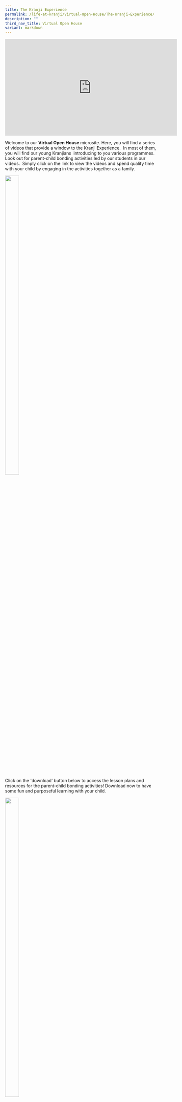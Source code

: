 ```yaml
---
title: The Kranji Experience
permalink: /life-at-kranji/Virtual-Open-House/The-Kranji-Experience/
description: ""
third_nav_title: Virtual Open House
variant: markdown
---
```

<iframe width="560" height="315" src="https://www.youtube.com/embed/Of6zHY_nSAs" title="YouTube video player" frameborder="0" allow="accelerometer; autoplay; clipboard-write; encrypted-media; gyroscope; picture-in-picture" allowfullscreen=""></iframe>

Welcome to our&nbsp;**Virtual Open House**&nbsp;microsite. Here, you will find a series of videos that provide a window to the Kranji Experience.&nbsp; In most of them, you will find our young Kranjians&nbsp; introducing to you various programmes.&nbsp; Look out for parent-child bonding activities led by our students in our videos.&nbsp; Simply click on the link to view the videos and spend quality time with your child by engaging in the activities together as a family.  
  
  
<img style="width:30%;height:50%" src="/images/Life%20@%20Kranji/Virtual%20Open%20House/The%20Kranji%20Experience/Q1.jpg">

Click on the 'download' button below to access the lesson plans and resources for the parent-child bonding activities! Download now to have some fun and purposeful learning with your child.&nbsp; &nbsp;  
  
<img style="width:30%;height:50%" src="/images/Life%20@%20Kranji/Virtual%20Open%20House/The%20Kranji%20Experience/Download%20button.png">

[The Kranji Experience Hands on Activities\_Lesson Plans and Resources.pdf](/files/Life%20at%20Kranji/Virtual%20Open%20House/The%20Kranji%20Experience/The%20Kranji%20Experience%20Hands%20on%20Activities_Lesson%20Plans%20and%20Resources.pdf)&nbsp; &nbsp; &nbsp; &nbsp; &nbsp; &nbsp; &nbsp; &nbsp; &nbsp; &nbsp; &nbsp; &nbsp; &nbsp; &nbsp; &nbsp; &nbsp; &nbsp; &nbsp; &nbsp; &nbsp; &nbsp;  
  

 <img style="width:50%;height:50%" src="/images/Life%20@%20Kranji/Virtual%20Open%20House/The%20Kranji%20Experience/Q3.png">
 
##### **Junior Tinkering Programme**

The Junior Tinkering Programme (JTP) develops children in their critical and inventive thinking skills as they tinker on their mini projects. Through the JTP, students learn essential 21st Century skills such as programming and coding with Ozobot and Scratch Junior as well as build and create with Logo and Strawbees. Watch this video and spend some quality time with your child by building a dream playground together at home.

![](/images/Life%20@%20Kranji/Virtual%20Open%20House/The%20Kranji%20Experience/A1.png)

<iframe width="560" height="315" src="https://www.youtube.com/embed/Ve73KT46HCk" title="YouTube video player" frameborder="0" allow="accelerometer; autoplay; clipboard-write; encrypted-media; gyroscope; picture-in-picture" allowfullscreen=""></iframe>

##### **English Reading Programme**&nbsp;

Our reading programme focuses on the development and reinforcement of the key language skills (Reading, Oracy, Listening and Writing) through an enjoyment of the language and promotion of extensive reading. Students are exposed to a wide array of activities that are closely aligned to the STELLAR (Strategies for English Language Learning and Reading) programme to build a love for the language and master core language skills progressively. To develop a strong language foundation, students read, listen and view texts so that they can write about and discuss topics of relevance and interest to them. In addition, drama is used as a vehicle to complement the reading programme and to inject an element of fun in language learning. Such social engagement will encourage respectful, confident exchanges, as well as a love and enjoyment of the language that will greatly enhance the motivation to learn it.&nbsp;

  

An exciting reader’s theatre performance awaits you! Continue to immerse yourself in the story by following the video to make a chef’s hat and pizza toast with your child.&nbsp;

![](/images/Life%20@%20Kranji/Virtual%20Open%20House/The%20Kranji%20Experience/A2.png)

<iframe width="560" height="315" src="https://www.youtube.com/embed/wnOpKzzicmQ" title="YouTube video player" frameborder="0" allow="accelerometer; autoplay; clipboard-write; encrypted-media; gyroscope; picture-in-picture" allowfullscreen=""></iframe>

##### **Joyful Learners**

Find out more about our interesting and unique learning programmes that are designed to bring about authentic and purposeful learning.&nbsp;  

<iframe width="560" height="315" src="https://www.youtube.com/embed/IoaeNKzwcqA" title="YouTube video player" frameborder="0" allow="accelerometer; autoplay; clipboard-write; encrypted-media; gyroscope; picture-in-picture" allowfullscreen=""></iframe>

<img style="width:50%;height:50%" src="/images/Life%20@%20Kranji/Virtual%20Open%20House/The%20Kranji%20Experience/Q5.png">

##### **Character and Citizenship Education**

Character and Citizenship Education (CCE) at Kranji Primary School adopts an integrated approach to addressing our students’ development of values, character, social-emotional well-being and citizenship dispositions.&nbsp;&nbsp;The curriculum includes National Education (NE) events, experiential lessons in the classroom, Values in Action (VIA) activities, Co-curricular activities (CCAs), outdoor activities, Cyber Wellness and peer-support initiatives. We hope to create opportunities for students to develop leadership competencies, as well as a sense of belonging to their school community and the motivation to make a positive difference to self, each other and the wider community.&nbsp;  

Find out more about the character building and leadership development programmes we have in KPS!

<iframe width="560" height="315" src="https://www.youtube.com/embed/Rf5I5Xnu0Xk" title="YouTube video player" frameborder="0" allow="accelerometer; autoplay; clipboard-write; encrypted-media; gyroscope; picture-in-picture" allowfullscreen=""></iframe>
  
<img style="width:50%;height:50%" src="/images/Life%20@%20Kranji/Virtual%20Open%20House/The%20Kranji%20Experience/Q6.png">

##### **Applied Learning Programme**&nbsp;

The Applied Learning Programme (ALP) is specially designed to develop critical and&nbsp;inventive Kranjians.&nbsp;The programme runs through a 3-tiered Approach – Experience, Inquire and Hone, anchored by a strong foundation in Science and Math curriculum. Under the ‘Experience’ tier, the K-Maker programme engages students in the process of making. Students are able to&nbsp;design, experiment, build and invent their prototype with upcycling initiatives in the&nbsp;Makerspace room. Upcycling allows students to be creative as they reinvent unwanted materials and transform them into useful products. Let’s do our part to promote upcycling. Watch the video and learn how to make a paper wallet using a recyclable paper bag.&nbsp;

![](/images/Life%20@%20Kranji/Virtual%20Open%20House/The%20Kranji%20Experience/A3.png)  

<iframe width="560" height="315" src="https://www.youtube.com/embed/VBwDDzLzM6k" title="YouTube video player" frameborder="0" allow="accelerometer; autoplay; clipboard-write; encrypted-media; gyroscope; picture-in-picture" allowfullscreen=""></iframe> 

<img style="width:50%;height:50%" src="/images/Life%20@%20Kranji/Virtual%20Open%20House/The%20Kranji%20Experience/Q8.png">
  
  
##### **P4 1:1 Learning Experience**  
1:1 refers to one device for every student, where students will access learning through the device, both in and out of the classroom. By equipping students with an individual learning device in school, they are able to access the Internet and apps to complete online activities, document their learning progress and save their work across their subjects with ease.&nbsp;  
  
The main aim of the 1:1 Learning Experience is to enable our students to gain future-ready competencies. By redesigning how teachers teach and how students learn with technology, we strive to create a positive and impactful teaching and learning environment which encourages our students to:&nbsp;

1. take ownership of their learning
2. participate in collaborative learning and
3. extend their learning beyond the classroom
&nbsp;
<iframe width="560" height="315" src="https://www.youtube.com/embed/yM4ZJyPLIgw" title="YouTube video player" frameborder="0" allow="accelerometer; autoplay; clipboard-write; encrypted-media; gyroscope; picture-in-picture" allowfullscreen=""></iframe>
  
<img style="width:50%;height:50%" src="/images/Life%20@%20Kranji/Virtual%20Open%20House/The%20Kranji%20Experience/Q9.png">

**Learning for Life Programme**&nbsp;

The Learning for Life Programme (LLP) seeks to nurture Champions in Life through Sports. Our students are exposed to various novelty sports and these sports experiences are complemented by a strong character education programme in the development of Kranjian Champions.

Do join our students for a short workout session at the end of the video!&nbsp;

![](/images/Life%20@%20Kranji/Virtual%20Open%20House/The%20Kranji%20Experience/A4.png)

<iframe width="560" height="315" src="https://www.youtube.com/embed/3m8Y9cSMXVA" title="YouTube video player" frameborder="0" allow="accelerometer; autoplay; clipboard-write; encrypted-media; gyroscope; picture-in-picture" allowfullscreen=""></iframe>


**Champions in Life**

Kranjian Champions are life-long learners who strive to:&nbsp;

*   Demonstrate resilience and adaptability in the pursuit of their goals
*   Take ownership of their learning
*   Communicate and collaborate effectively with others&nbsp;
*   Lead others and serve the community&nbsp;

<iframe width="560" height="315" src="https://www.youtube.com/embed/o7OGJx9FMGI" title="YouTube video player" frameborder="0" allow="accelerometer; autoplay; clipboard-write; encrypted-media; gyroscope; picture-in-picture" allowfullscreen=""></iframe>

#### **A Day in the Life of a P1 Kranjian**  


Wonder how a day of a P1 Kranjian looks like? Watch the video below to find out more!  
  
<iframe allowfullscreen="" allow="accelerometer; autoplay; clipboard-write; encrypted-media; gyroscope; picture-in-picture; web-share" frameborder="0" title="YouTube video player" src="https://www.youtube.com/embed/Mqf8E8vwEg0" height="315" width="560"></iframe>